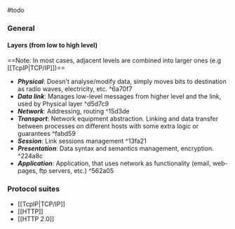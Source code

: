 #todo

### General 
#### Layers (from low to high level)
==Note: In most cases, adjacent levels are combined into larger ones (e.g [[TcpIP|TCP/IP]])==
- ***Physical***:
	Doesn't analyse/modify data, simply moves bits to destination as radio waves, electricity, etc. ^6a70f7
- ***Data link***:
	Manages low-level messages from higher level and the link, used by Physical layer ^d5d7c9
- ***Network***:
	Addressing, routing  ^15d3de
- ***Transport***:
	Network equipment abstraction. Linking and data transfer between processes on different hosts with some extra logic or guarantees  ^fabd59
- ***Session***:
	Link sessions management  ^13fa21
- ***Presentation***:
	Data syntax and semantics management, encryption.  ^224a8c
- ***Application***: 
	Application, that uses network as functionality (email, web-pages, ftp servers, etc.) ^562a05


### Protocol suites
- [[TcpIP|TCP/IP]]
- [[HTTP]]
- [[HTTP 2.0]]